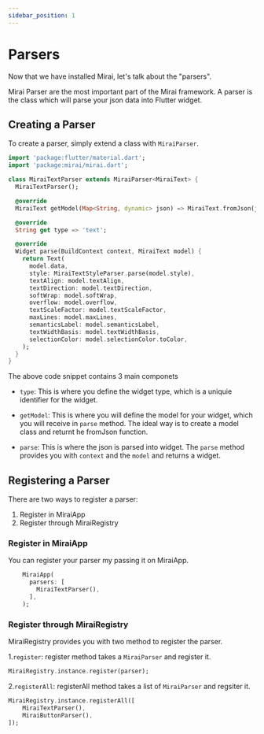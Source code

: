 ```yaml
---
sidebar_position: 1
---
```


# Parsers

Now that we have installed Mirai, let's talk about the "parsers".

Mirai Parser are the most important part of the Mirai framework. A parser is the class which will parse your json data into Flutter widget.

## Creating a Parser

To create a parser, simply extend a class with `MiraiParser`.

```dart
import 'package:flutter/material.dart';
import 'package:mirai/mirai.dart';

class MiraiTextParser extends MiraiParser<MiraiText> {
  MiraiTextParser();

  @override
  MiraiText getModel(Map<String, dynamic> json) => MiraiText.fromJson(json);

  @override
  String get type => 'text';

  @override
  Widget parse(BuildContext context, MiraiText model) {
    return Text(
      model.data,
      style: MiraiTextStyleParser.parse(model.style),
      textAlign: model.textAlign,
      textDirection: model.textDirection,
      softWrap: model.softWrap,
      overflow: model.overflow,
      textScaleFactor: model.textScaleFactor,
      maxLines: model.maxLines,
      semanticsLabel: model.semanticsLabel,
      textWidthBasis: model.textWidthBasis,
      selectionColor: model.selectionColor.toColor,
    );
  }
}
```

The above code snippet contains 3 main componets

- `type`: This is where you define the widget type, which is a uniquie identifier for the widget.

- `getModel`: This is where you will define the model for your widget, which you will receive in `parse` method. The ideal way is to create a model class and returnt he fromJson function.

- `parse`: This is where the json is parsed into widget. The `parse` method provides you with `context` and the `model` and returns a widget.

## Registering a Parser

There are two ways to register a parser:

1. Register in MiraiApp
2. Register through MiraiRegistry

### Register in MiraiApp

You can register your parser my passing it on MiraiApp.

```dart
    MiraiApp(
      parsers: [
        MiraiTextParser(),
      ],
    );
```

### Register through MiraiRegistry

MiraiRegistry provides you with two method to register the parser.

1.`register`: register method takes a `MiraiParser` and register it.

```dart
MiraiRegistry.instance.register(parser);
```

2.`registerAll`: registerAll method takes a list of `MiraiParser` and regsiter it.

```dart
MiraiRegistry.instance.registerAll([
    MiraiTextParser(),
    MiraiButtonParser(),
]);
```
